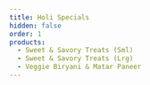 ```yaml
---
title: Holi Specials
hidden: false
order: 1
products:
  - Sweet & Savory Treats (Sml)
  - Sweet & Savory Treats (Lrg)
  - Veggie Biryani & Matar Paneer
---
```

